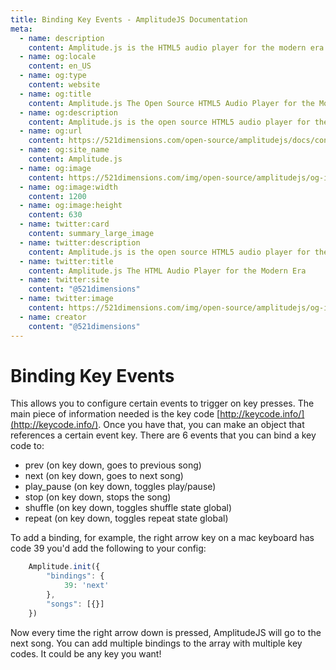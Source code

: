 ```yaml
---
title: Binding Key Events - AmplitudeJS Documentation
meta:
  - name: description
    content: Amplitude.js is the HTML5 audio player for the modern era. Using no dependencies, take control of the browser and design a web audio player the way you want it to look.
  - name: og:locale
    content: en_US
  - name: og:type
    content: website
  - name: og:title
    content: Amplitude.js The Open Source HTML5 Audio Player for the Modern Era
  - name: og:description
    content: Amplitude.js is the open source HTML5 audio player for the modern era. Using no dependencies, take control of the browser and design an audio player the way you want it to look.
  - name: og:url
    content: https://521dimensions.com/open-source/amplitudejs/docs/configuration/binding-key-events.html
  - name: og:site_name
    content: Amplitude.js
  - name: og:image
    content: https://521dimensions.com/img/open-source/amplitudejs/og-image-amplitudejs.png
  - name: og:image:width
    content: 1200
  - name: og:image:height
    content: 630
  - name: twitter:card
    content: summary_large_image
  - name: twitter:description
    content: Amplitude.js is the open source HTML5 audio player for the modern era. Using no dependencies, take control of the browser and design an audio player the way you want it to look. Available for free on Github.
  - name: twitter:title
    content: Amplitude.js The HTML Audio Player for the Modern Era
  - name: twitter:site
    content: "@521dimensions"
  - name: twitter:image
    content: https://521dimensions.com/img/open-source/amplitudejs/og-image-amplitudejs.png
  - name: creator
    content: "@521dimensions"
---
```


# Binding Key Events
This allows you to configure certain
events to trigger on key presses. The main piece of information needed is the
key code [http://keycode.info/](http://keycode.info/). Once you have that, you
can make an object that references a certain event key. There are 6 events that
you can bind a key code to:

- prev (on key down, goes to previous song)
- next (on key down, goes to next song)
- play_pause (on key down, toggles play/pause)
- stop (on key down, stops the song)
- shuffle (on key down, toggles shuffle state global)
- repeat (on key down, toggles repeat state global)

To add a binding, for example, the right arrow key on a mac keyboard has code
39 you'd add the following to your config:

```javascript
	Amplitude.init({
		"bindings": {
			39: 'next'
		},
		"songs": [{}]
	})
```

Now every time the right arrow down is pressed, AmplitudeJS will go to the next
song. You can add multiple bindings to the array with multiple key codes. It
could be any key you want!
